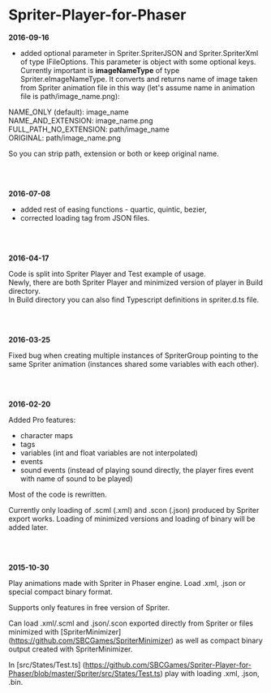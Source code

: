 # Spriter-Player-for-Phaser
**2016-09-16**

- added optional parameter in Spriter.SpriterJSON and Spriter.SpriterXml of type IFileOptions. This parameter is object with some optional keys. Currently important is <b>imageNameType</b> of type Spriter.eImageNameType. It converts and returns name of image taken from Spriter animation file in this way (let's assume name in animation file is path/image_name.png):

NAME_ONLY (default): image_name</br>
NAME_AND_EXTENSION: image_name.png</br>
FULL_PATH_NO_EXTENSION: path/image_name</br>
ORIGINAL: path/image_name.png</br>

 So you can strip path, extension or both or keep original name.

</br>
</br>

**2016-07-08**

- added rest of easing functions - quartic, quintic, bezier,
- corrected loading tag from JSON files.

</br>
</br>

**2016-04-17**

Code is split into Spriter Player and Test example of usage.</br>
Newly, there are both Spriter Player and minimized version of player in Build directory.</br>
In Build directory you can also find Typescript definitions in spriter.d.ts file.

</br>
</br>

**2016-03-25**

Fixed bug when creating multiple instances of SpriterGroup pointing to the same Spriter animation (instances shared some variables with each other).

</br>
</br>

**2016-02-20**

Added Pro features:
 - character maps
 - tags
 - variables (int and float variables are not interpolated)
 - events
 - sound events (instead of playing sound directly, the player fires event with name of sound to be played)

Most of the code is rewritten.
 
Currently only loading of .scml (.xml) and .scon (.json) produced by Spriter export works. Loading of minimized versions and loading of binary will be added later.

</br>
</br>

**2015-10-30**

Play animations made with Spriter in Phaser engine. Load .xml, .json or special compact binary format.

Supports only features in free version of Spriter.

Can load .xml/.scml and .json/.scon exported directly from Spriter or files minimized with [SpriterMinimizer] (https://github.com/SBCGames/SpriterMinimizer) as well as compact binary output created with SpriterMinimizer.

In [src/States/Test.ts] (https://github.com/SBCGames/Spriter-Player-for-Phaser/blob/master/Spriter/src/States/Test.ts) play with loading .xml, .json, .bin.


